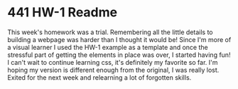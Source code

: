 # 441 HW-1 Readme

This week's homework was a trial. Remembering all the little details to building a webpage was harder than I thought it would be! Since I'm more of a visual learner I used the HW-1 example as a template and once the stressful part of getting the elements in place was over, I started having fun! I can't wait to continue learning css, it's definitely my favorite so far. I'm hoping my version is different enough from the original, I was really lost. Exited for the next week and relearning a lot of forgotten skills.
